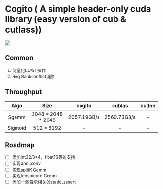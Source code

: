 # Cogito ( A simple header-only cuda library (easy version of cub & cutlass))

![](https://img.shields.io/github/workflow/status/sjfeng1999/cogito/release)

## Common

1. 向量化LD/ST操作
2. Reg Bankconflict消除

## Throughput

| Algo           |    Size              |    cogito      |    cublas      |   cudnn     |
|:--------------:|:--------------------:|:--------------:|:--------------:|:-----------:|
| Sgemm          | 2048 * 2048 * 2048   |  2057.19GB/s   |  2560.73GB/s   |      -      |
| Sigmoid        |   512 * 8192         |  -             |       -        |      -      |

## Roadmap

- [ ] 添加int32/8*4，float16等的支持
- [ ] 实现dnn::conv
- [ ] 实现splitK Gemm
- [ ] 实现tensorcore Gemm 
- [ ] 添加一些性能相关的static_assert
